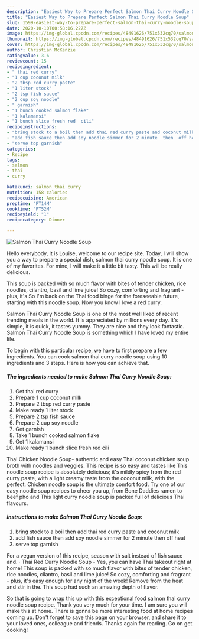 ```yaml
---
description: "Easiest Way to Prepare Perfect Salmon Thai Curry Noodle Soup"
title: "Easiest Way to Prepare Perfect Salmon Thai Curry Noodle Soup"
slug: 1599-easiest-way-to-prepare-perfect-salmon-thai-curry-noodle-soup
date: 2020-10-10T00:58:16.227Z
image: https://img-global.cpcdn.com/recipes/48491626/751x532cq70/salmon-thai-curry-noodle-soup-recipe-main-photo.jpg
thumbnail: https://img-global.cpcdn.com/recipes/48491626/751x532cq70/salmon-thai-curry-noodle-soup-recipe-main-photo.jpg
cover: https://img-global.cpcdn.com/recipes/48491626/751x532cq70/salmon-thai-curry-noodle-soup-recipe-main-photo.jpg
author: Christian McKenzie
ratingvalue: 3.6
reviewcount: 15
recipeingredient:
- " thai red curry"
- "1 cup coconut milk"
- "2 tbsp red curry paste"
- "1 liter stock"
- "2 tsp fish sauce"
- "2 cup soy noodle"
- " garnish"
- "1 bunch cooked salmon flake"
- "1 kalamansi"
- "1 bunch slice fresh red  cili"
recipeinstructions:
- "bring stock to a boil then add thai red curry paste and coconut milk"
- "add fish sauce then add soy noodle simmer for 2 minute  then  off heat"
- "serve top garnish"
categories:
- Recipe
tags:
- salmon
- thai
- curry

katakunci: salmon thai curry 
nutrition: 158 calories
recipecuisine: American
preptime: "PT14M"
cooktime: "PT52M"
recipeyield: "1"
recipecategory: Dinner

---
```



![Salmon Thai Curry Noodle Soup](https://img-global.cpcdn.com/recipes/48491626/751x532cq70/salmon-thai-curry-noodle-soup-recipe-main-photo.jpg)

Hello everybody, it is Louise, welcome to our recipe site. Today, I will show you a way to prepare a special dish, salmon thai curry noodle soup. It is one of my favorites. For mine, I will make it a little bit tasty. This will be really delicious.

This soup is packed with so much flavor with bites of tender chicken, rice noodles, cilantro, basil and lime juice! So cozy, comforting and fragrant - plus, it&#39;s So I&#39;m back on the Thai food binge for the foreseeable future, starting with this noodle soup. Now you know I love a red curry.

Salmon Thai Curry Noodle Soup is one of the most well liked of recent trending meals in the world. It is appreciated by millions every day. It's simple, it is quick, it tastes yummy. They are nice and they look fantastic. Salmon Thai Curry Noodle Soup is something which I have loved my entire life.


To begin with this particular recipe, we have to first prepare a few ingredients. You can cook salmon thai curry noodle soup using 10 ingredients and 3 steps. Here is how you can achieve that.

<!--inarticleads1-->

##### The ingredients needed to make Salmon Thai Curry Noodle Soup:

1. Get  thai red curry
1. Prepare 1 cup coconut milk
1. Prepare 2 tbsp red curry paste
1. Make ready 1 liter stock
1. Prepare 2 tsp fish sauce
1. Prepare 2 cup soy noodle
1. Get  garnish
1. Take 1 bunch cooked salmon flake
1. Get 1 kalamansi
1. Make ready 1 bunch slice fresh red  cili


Thai Chicken Noodle Soup- authentic and easy Thai coconut chicken soup broth with noodles and veggies. This recipe is so easy and tastes like This noodle soup recipe is absolutely delicious; it&#39;s mildly spicy from the red curry paste, with a light creamy taste from the coconut milk, with the perfect. Chicken noodle soup is the ultimate comfort food. Try one of our easy noodle soup recipes to cheer you up, from Bone Daddies ramen to beef pho and This light curry noodle soup is packed full of delicious Thai flavours. 

<!--inarticleads2-->

##### Instructions to make Salmon Thai Curry Noodle Soup:

1. bring stock to a boil then add thai red curry paste and coconut milk
1. add fish sauce then add soy noodle simmer for 2 minute  then  off heat
1. serve top garnish


For a vegan version of this recipe, season with salt instead of fish sauce and. · Thai Red Curry Noodle Soup - Yes, you can have Thai takeout right at home! This soup is packed with so much flavor with bites of tender chicken, rice noodles, cilantro, basil and lime juice! So cozy, comforting and fragrant - plus, it&#39;s easy enough for any night of the week! Remove from the heat and stir in the. This soup had such an amazing depth of flavor. 

So that is going to wrap this up with this exceptional food salmon thai curry noodle soup recipe. Thank you very much for your time. I am sure you will make this at home. There is gonna be more interesting food at home recipes coming up. Don't forget to save this page on your browser, and share it to your loved ones, colleague and friends. Thanks again for reading. Go on get cooking!
